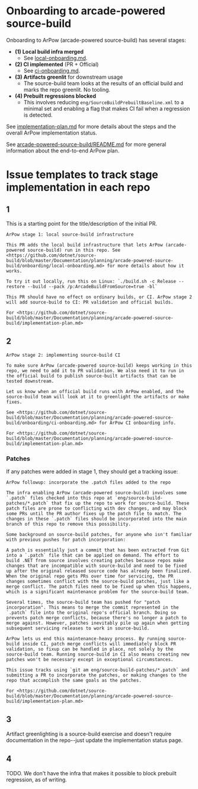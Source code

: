 # Onboarding to arcade-powered source-build

Onboarding to ArPow (arcade-powered source-build) has several stages:

* **(1) Local build infra merged**
   * See [local-onboarding.md](local-onboarding.md).
* **(2) CI implemented** (PR + Official)
   * See [ci-onboarding.md](ci-onboarding.md).
* **(3) Artifacts greenlit** for downstream usage
   * The source-build team looks at the results of an official build and marks
     the repo greenlit. No tooling.
* **(4) Prebuilt regressions blocked**
   * This involves reducing `eng/SourceBuildPrebuiltBaseline.xml` to a minimal
     set and enabling a flag that makes CI fail when a regression is detected.

See [implementation-plan.md](../implementation-plan.md) for more details about
the steps and the overall ArPow implementation status.

See [arcade-powered-source-build/README.md](..) for more general information
about the end-to-end ArPow plan.


# Issue templates to track stage implementation in each repo

## 1

This is a starting point for the title/description of the initial PR.

```
ArPow stage 1: local source-build infrastructure
```

    This PR adds the local build infrastructure that lets ArPow (arcade-powered source-build) run in this repo. See <https://github.com/dotnet/source-build/blob/master/Documentation/planning/arcade-powered-source-build/onboarding/local-onboarding.md> for more details about how it works.

    To try it out locally, run this on Linux: `./build.sh -c Release --restore --build --pack /p:ArcadeBuildFromSource=true -bl`

    This PR should have no effect on ordinary builds, or CI. ArPow stage 2 will add source-build to CI: PR validation and official builds.

    For <https://github.com/dotnet/source-build/blob/master/Documentation/planning/arcade-powered-source-build/implementation-plan.md>

## 2

```
ArPow stage 2: implementing source-build CI
```

    To make sure ArPow (arcade-powered source-build) keeps working in this repo, we need to add it to PR validation. We also need it to run in the official build to publish source-built artifacts that can be tested downstream.

    Let us know when an official build runs with ArPow enabled, and the source-build team will look at it to greenlight the artifacts or make fixes.

    See <https://github.com/dotnet/source-build/blob/master/Documentation/planning/arcade-powered-source-build/onboarding/ci-onboarding.md> for ArPow CI onboarding info.

    For <https://github.com/dotnet/source-build/blob/master/Documentation/planning/arcade-powered-source-build/implementation-plan.md>

### Patches

If any patches were added in stage 1, they should get a tracking issue:

```
ArPow followup: incorporate the .patch files added to the repo
```

    The infra enabling ArPow (arcade-powered source-build) involves some `.patch` files checked into this repo at `eng/source-build-patches/*.patch` that fix up the repo to work for source-build. These patch files are prone to conflicting with dev changes, and may block some PRs until the PR author fixes up the patch file to match. The changes in these `.patch` files should be incorporated into the main branch of this repo to remove this possibility.

    Some background on source-build patches, for anyone who isn't familiar with previous pushes for patch incorporation:

    A patch is essentially just a commit that has been extracted from Git into a `.patch` file that can be applied on demand. The effort to build .NET from source involves creating patches because repos make changes that are incompatible with source-build and need to be fixed up after the original released source code has already been finalized. When the original repo gets PRs over time for servicing, the PR changes sometimes conflict with the source-build patches, just like a merge conflict. The patch files need to be fixed up when this happens, which is a significant maintenance problem for the source-build team.

    Several times, the source-build team has pushed for "patch incorporation". This means to merge the commit represented in the `.patch` file into the original repo's official branch. Doing so prevents patch merge conflicts, because there's no longer a patch to merge against. However, patches inevitably pile up again when getting subsequent servicing releases to work in source-build.

    ArPow lets us end this maintenance-heavy process. By running source-build inside CI, patch merge conflicts will immediately block PR validation, so fixup can be handled in place, not solely by the source-build team. Running source-build in CI also means creating new patches won't be necessary except in exceptional circumstances.

    This issue tracks using `git am eng/source-build-patches/*.patch` and submitting a PR to incorporate the patches, or making changes to the repo that accomplish the same goals as the patches.

    For <https://github.com/dotnet/source-build/blob/master/Documentation/planning/arcade-powered-source-build/implementation-plan.md>

## 3

Artifact greenlighting is a source-build exercise and doesn't require
documentation in the repo--just update the implementation status page.

## 4

TODO. We don't have the infra that makes it possible to block prebuilt
regression, as of writing.
